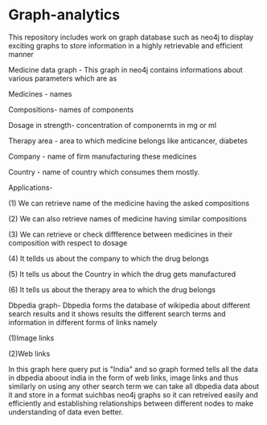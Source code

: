 # Graph-analytics
This repository includes work on graph database such as neo4j to display exciting graphs  to store information in a highly retrievable  and efficient manner
 
 Medicine data graph - This graph in neo4j contains informations about various parameters which are as 
 
 
 Medicines - names
 
 
 Compositions-  names of components
 
 Dosage in strength- concentration of componernts in mg or ml
 
 Therapy area - area to which medicine belongs like anticancer, diabetes
 
 Company -    name of firm manufacturing these medicines
 
 Country  -   name of country which consumes them mostly.
 
 Applications- 
 
 (1) We can retrieve name of the medicine having the asked compositions
 
 (2) We can also retrieve names of medicine having similar compositions
 
 (3) We can retrieve or check diffference between medicines in their composition with respect to dosage
 
 (4) It tellds us about the company to which the drug belongs
 
 (5) It tells us about the Country in which the drug gets manufactured
 
 (6) It tells us about the therapy area to which the drug belongs
 
 
 
 
 Dbpedia graph- Dbpedia forms the database of wikipedia about different search results and it shows results the different search terms and information in different forms of links namely 
 
 (1)Image links 
 
 (2)Web links 
 
 
 
 In this graph here query put is "India" and so graph formed tells all the data in dbpedia aboout india in the form of web links, image links and thus similarly on using any other search term we can take all dbpedia data about it and store in a format suichbas neo4j graphs so it can retreived easily and efficiently and establishing relationships between different nodes to make understanding of data even better.
 
 

